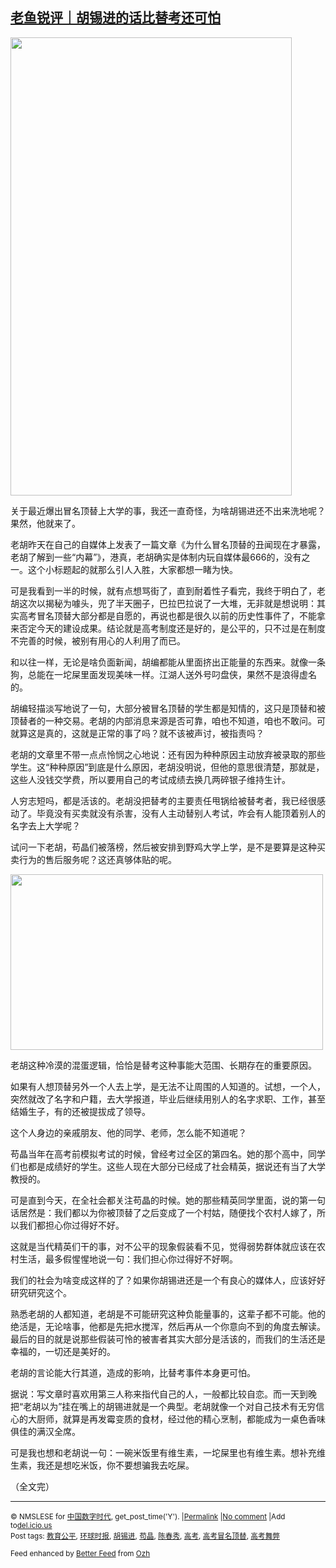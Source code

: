<!--1593510780000-->
[老鱼锐评｜胡锡进的话比替考还可怕](https://chinadigitaltimes.net/chinese/2020/06/%e8%80%81%e9%b1%bc%e9%94%90%e8%af%84%ef%bd%9c%e8%83%a1%e9%94%a1%e8%bf%9b%e7%9a%84%e8%af%9d%e6%af%94%e6%9b%bf%e8%80%83%e8%bf%98%e5%8f%af%e6%80%95/)
------

<p><img class="aligncenter wp-image-648728" src="https://chinadigitaltimes.net/chinese/files/2020/06/胡锡进.jpeg" alt="" width="450" height="733" srcset="https://chinadigitaltimes.net/chinese/files/2020/06/胡锡进.jpeg 1080w, https://chinadigitaltimes.net/chinese/files/2020/06/胡锡进-184x300.jpeg 184w, https://chinadigitaltimes.net/chinese/files/2020/06/胡锡进-629x1024.jpeg 629w, https://chinadigitaltimes.net/chinese/files/2020/06/胡锡进-768x1250.jpeg 768w, https://chinadigitaltimes.net/chinese/files/2020/06/胡锡进-944x1536.jpeg 944w" sizes="(max-width: 450px) 100vw, 450px" /></p><p>关于最近爆出冒名顶替上大学的事，我还一直奇怪，为啥胡锡进还不出来洗地呢？果然，他就来了。</p><p>老胡昨天在自己的自媒体上发表了一篇文章《为什么冒名顶替的丑闻现在才暴露，老胡了解到一些“内幕”》，港真，老胡确实是体制内玩自媒体最666的，没有之一。这个小标题起的就那么引人入胜，大家都想一睹为快。</p><p>可是我看到一半的时候，就有点想骂街了，直到耐着性子看完，我终于明白了，老胡这次以揭秘为噱头，兜了半天圈子，巴拉巴拉说了一大堆，无非就是想说明：其实高考冒名顶替大部分都是自愿的，再说也都是很久以前的历史性事件了，不能拿来否定今天的建设成果。结论就是高考制度还是好的，是公平的，只不过是在制度不完善的时候，被别有用心的人利用了而已。</p><p>和以往一样，无论是啥负面新闻，胡编都能从里面挤出正能量的东西来。就像一条狗，总能在一坨屎里面发现美味一样。江湖人送外号叼盘侠，果然不是浪得虚名的。</p><p>胡编轻描淡写地说了一句，大部分被冒名顶替的学生都是知情的，这只是顶替和被顶替者的一种交易。老胡的内部消息来源是否可靠，咱也不知道，咱也不敢问。可就算这是真的，这就是正常的事了吗？就不该被声讨，被指责吗？</p><p>老胡的文章里不带一点点怜悯之心地说：还有因为种种原因主动放弃被录取的那些学生。这“种种原因”到底是什么原因，老胡没明说，但他的意思很清楚，那就是，这些人没钱交学费，所以要用自己的考试成绩去换几两碎银子维持生计。</p><p>人穷志短吗，都是活该的。老胡没把替考的主要责任甩锅给被替考者，我已经很感动了。毕竟没有买卖就没有杀害，没有人主动替别人考试，咋会有人能顶着别人的名字去上大学呢？</p><p>试问一下老胡，苟晶们被落榜，然后被安排到野鸡大学上学，是不是要算是这种买卖行为的售后服务呢？这还真够体贴的呢。</p><p><img class="aligncenter wp-image-648729" src="https://chinadigitaltimes.net/chinese/files/2020/06/胡锡进2.jpeg" alt="" width="500" height="281" srcset="https://chinadigitaltimes.net/chinese/files/2020/06/胡锡进2.jpeg 720w, https://chinadigitaltimes.net/chinese/files/2020/06/胡锡进2-300x168.jpeg 300w" sizes="(max-width: 500px) 100vw, 500px" /></p><p>老胡这种冷漠的混蛋逻辑，恰恰是替考这种事能大范围、长期存在的重要原因。</p><p>如果有人想顶替另外一个人去上学，是无法不让周围的人知道的。试想，一个人，突然就改了名字和户籍，去大学报道，毕业后继续用别人的名字求职、工作，甚至结婚生子，有的还被提拔成了领导。</p><p>这个人身边的亲戚朋友、他的同学、老师，怎么能不知道呢？</p><p>苟晶当年在高考前模拟考试的时候，曾经考过全区的第四名。她的那个高中，同学们也都是成绩好的学生。这些人现在大部分已经成了社会精英，据说还有当了大学教授的。</p><p>可是直到今天，在全社会都关注苟晶的时候。她的那些精英同学里面，说的第一句话居然是：我们都以为你被顶替了之后变成了一个村姑，随便找个农村人嫁了，所以我们都担心你过得好不好。</p><p>这就是当代精英们干的事，对不公平的现象假装看不见，觉得弱势群体就应该在农村生活，最多假惺惺地说一句：我们担心你过得好不好啊。</p><p>我们的社会为啥变成这样的了？如果你胡锡进还是一个有良心的媒体人，应该好好研究研究这个。</p><p>熟悉老胡的人都知道，老胡是不可能研究这种负能量事的，这辈子都不可能。他的绝活是，无论啥事，他都是先把水搅浑，然后再从一个你意向不到的角度去解读。最后的目的就是说那些假装可怜的被害者其实大部分是活该的，而我们的生活还是幸福的，一切还是美好的。</p><p>老胡的言论能大行其道，造成的影响，比替考事件本身更可怕。</p><p>据说：写文章时喜欢用第三人称来指代自己的人，一般都比较自恋。而一天到晚把“老胡以为”挂在嘴上的胡锡进就是一个典型。老胡就像一个对自己技术有无穷信心的大厨师，就算是再发霉变质的食材，经过他的精心烹制，都能成为一桌色香味俱佳的满汉全席。</p><p>可是我也想和老胡说一句：一碗米饭里有维生素，一坨屎里也有维生素。想补充维生素，我还是想吃米饭，你不要想骗我去吃屎。</p><p>（全文完）</p><hr /><p><small>&copy; NMSLESE for <a href="https://chinadigitaltimes.net/chinese">中国数字时代</a>, get_post_time('Y'). |<a href="https://chinadigitaltimes.net/chinese/2020/06/%e8%80%81%e9%b1%bc%e9%94%90%e8%af%84%ef%bd%9c%e8%83%a1%e9%94%a1%e8%bf%9b%e7%9a%84%e8%af%9d%e6%af%94%e6%9b%bf%e8%80%83%e8%bf%98%e5%8f%af%e6%80%95/">Permalink</a> |<a href="https://chinadigitaltimes.net/chinese/2020/06/%e8%80%81%e9%b1%bc%e9%94%90%e8%af%84%ef%bd%9c%e8%83%a1%e9%94%a1%e8%bf%9b%e7%9a%84%e8%af%9d%e6%af%94%e6%9b%bf%e8%80%83%e8%bf%98%e5%8f%af%e6%80%95/#comments">No comment</a> |Add to<a href="http://del.icio.us/post?url=https://chinadigitaltimes.net/chinese/2020/06/%e8%80%81%e9%b1%bc%e9%94%90%e8%af%84%ef%bd%9c%e8%83%a1%e9%94%a1%e8%bf%9b%e7%9a%84%e8%af%9d%e6%af%94%e6%9b%bf%e8%80%83%e8%bf%98%e5%8f%af%e6%80%95/&amp;title=老鱼锐评｜胡锡进的话比替考还可怕">del.icio.us</a><br/>Post tags: <a href="https://chinadigitaltimes.net/chinese/tag/%e6%95%99%e8%82%b2%e5%85%ac%e5%b9%b3/" rel="tag">教育公平</a>, <a href="https://chinadigitaltimes.net/chinese/tag/%e7%8e%af%e7%90%83%e6%97%b6%e6%8a%a5/" rel="tag">环球时报</a>, <a href="https://chinadigitaltimes.net/chinese/tag/%e8%83%a1%e9%94%a1%e8%bf%9b/" rel="tag">胡锡进</a>, <a href="https://chinadigitaltimes.net/chinese/tag/%e8%8b%9f%e6%99%b6/" rel="tag">苟晶</a>, <a href="https://chinadigitaltimes.net/chinese/tag/%e9%99%88%e6%98%a5%e7%a7%80/" rel="tag">陈春秀</a>, <a href="https://chinadigitaltimes.net/chinese/tag/%e9%ab%98%e8%80%83/" rel="tag">高考</a>, <a href="https://chinadigitaltimes.net/chinese/tag/%e9%ab%98%e8%80%83%e5%86%92%e5%90%8d%e9%a1%b6%e6%9b%bf/" rel="tag">高考冒名顶替</a>, <a href="https://chinadigitaltimes.net/chinese/tag/%e9%ab%98%e8%80%83%e8%88%9e%e5%bc%8a/" rel="tag">高考舞弊</a><br/></small></p><p><small>Feed enhanced by <a href='http://planetozh.com/blog/my-projects/wordpress-plugin-better-feed-rss/'>Better Feed</a> from  <a href='http://planetozh.com/blog/'>Ozh</a></small></p>
